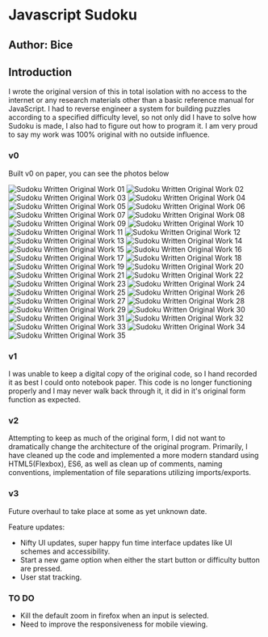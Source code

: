 # Javascript Sudoku
## Author: Bice

## Introduction

I wrote the original version of this in total isolation with no access to the internet or any research materials
other than a basic reference manual for JavaScript. I had to reverse engineer a system for building puzzles 
according to a specified difficulty level, so not only did I have to solve how Sudoku is made, I also had to 
figure out how to program it. I am very proud to say my work was 100% original with no outside influence.

### v0 

Built v0 on paper, you can see the photos below

![Sudoku Written Original Work 01](http://sudoku.bice.rocks/written-original-work/01.jpg)
![Sudoku Written Original Work 02](http://sudoku.bice.rocks/written-original-work/02.jpg)
![Sudoku Written Original Work 03](http://sudoku.bice.rocks/written-original-work/03.jpg)
![Sudoku Written Original Work 04](http://sudoku.bice.rocks/written-original-work/04.jpg)
![Sudoku Written Original Work 05](http://sudoku.bice.rocks/written-original-work/05.jpg)
![Sudoku Written Original Work 06](http://sudoku.bice.rocks/written-original-work/06.jpg)
![Sudoku Written Original Work 07](http://sudoku.bice.rocks/written-original-work/07.jpg)
![Sudoku Written Original Work 08](http://sudoku.bice.rocks/written-original-work/08.jpg)
![Sudoku Written Original Work 09](http://sudoku.bice.rocks/written-original-work/09.jpg)
![Sudoku Written Original Work 10](http://sudoku.bice.rocks/written-original-work/10.jpg)
![Sudoku Written Original Work 11](http://sudoku.bice.rocks/written-original-work/11.jpg)
![Sudoku Written Original Work 12](http://sudoku.bice.rocks/written-original-work/12.jpg)
![Sudoku Written Original Work 13](http://sudoku.bice.rocks/written-original-work/13.jpg)
![Sudoku Written Original Work 14](http://sudoku.bice.rocks/written-original-work/14.jpg)
![Sudoku Written Original Work 15](http://sudoku.bice.rocks/written-original-work/15.jpg)
![Sudoku Written Original Work 16](http://sudoku.bice.rocks/written-original-work/16.jpg)
![Sudoku Written Original Work 17](http://sudoku.bice.rocks/written-original-work/17.jpg)
![Sudoku Written Original Work 18](http://sudoku.bice.rocks/written-original-work/18.jpg)
![Sudoku Written Original Work 19](http://sudoku.bice.rocks/written-original-work/19.jpg)
![Sudoku Written Original Work 20](http://sudoku.bice.rocks/written-original-work/20.jpg)
![Sudoku Written Original Work 21](http://sudoku.bice.rocks/written-original-work/21.jpg)
![Sudoku Written Original Work 22](http://sudoku.bice.rocks/written-original-work/22.jpg)
![Sudoku Written Original Work 23](http://sudoku.bice.rocks/written-original-work/23.jpg)
![Sudoku Written Original Work 24](http://sudoku.bice.rocks/written-original-work/24.jpg)
![Sudoku Written Original Work 25](http://sudoku.bice.rocks/written-original-work/25.jpg)
![Sudoku Written Original Work 26](http://sudoku.bice.rocks/written-original-work/26.jpg)
![Sudoku Written Original Work 27](http://sudoku.bice.rocks/written-original-work/27.jpg)
![Sudoku Written Original Work 28](http://sudoku.bice.rocks/written-original-work/28.jpg)
![Sudoku Written Original Work 29](http://sudoku.bice.rocks/written-original-work/29.jpg)
![Sudoku Written Original Work 30](http://sudoku.bice.rocks/written-original-work/30.jpg)
![Sudoku Written Original Work 31](http://sudoku.bice.rocks/written-original-work/31.jpg)
![Sudoku Written Original Work 32](http://sudoku.bice.rocks/written-original-work/32.jpg)
![Sudoku Written Original Work 33](http://sudoku.bice.rocks/written-original-work/33.jpg)
![Sudoku Written Original Work 34](http://sudoku.bice.rocks/written-original-work/34.jpg)
![Sudoku Written Original Work 35](http://sudoku.bice.rocks/written-original-work/35.jpg)

### v1

I was unable to keep a digital copy of the original code, so I hand recorded it as best I could onto notebook paper.
This code is no longer functioning properly and I may never walk back through it, it did in it's original form function 
as expected.

### v2

Attempting to keep as much of the original form, I did not want to dramatically change the architecture of the original
program. Primarily, I have cleaned up the code and implemented a more modern standard using HTML5(Flexbox), ES6, as well
as clean up of comments, naming conventions, implementation of file separations utilizing imports/exports.

### v3

Future overhaul to take place at some as yet unknown date.

Feature updates:

- Nifty UI updates, super happy fun time interface updates like UI schemes and accessibility.
- Start a new game option when either the start button or difficulty button are pressed.
- User stat tracking.


### TO DO

- Kill the default zoom in firefox when an input is selected.
- Need to improve the responsiveness for mobile viewing.
